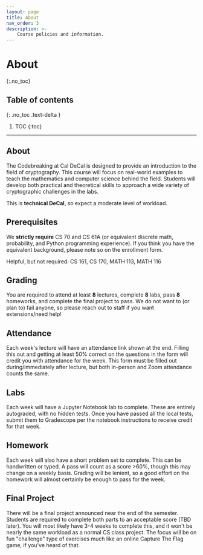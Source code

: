 ```yaml
---
layout: page
title: About
nav_order: 3
description: >-
    Course policies and information.
---
```


# About
{:.no_toc}

## Table of contents
{: .no_toc .text-delta }

1. TOC
{:toc}

---

## About

The Codebreaking at Cal DeCal is designed to provide an introduction to the field of cryptography. This course will focus on real-world examples to teach the mathematics and computer science behind the field. Students will develop both practical and theoretical skills to approach a wide variety of cryptographic challenges in the labs.

This is **technical DeCal**, so expect a moderate level of workload.
## Prerequisites
We **strictly require** CS 70 and CS 61A (or equivalent discrete math, probability, and Python programming experience). If you think you have the equivalent background, 
please note so on the enrollment form.

Helpful, but not required: CS 161, CS 170, MATH 113, MATH 116

## Grading
You are required to attend at least **8** lectures, complete **8** labs, pass **8** homeworks, and complete the final project to pass. We do not want to (or plan to) fail anyone, so please reach out to staff if you want extensions/need help!

## Attendance
Each week's lecture will have an attendance link shown at the end. Filling this out and getting at least 50% correct on the questions in the form will credit you with attendance for the week. This form must be filled out during/immediately after lecture, but both in-person and Zoom attendance counts the same.

## Labs
Each week will have a Jupyter Notebook lab to complete. These are entirely autograded, with no hidden tests. Once you have passed all the local tests, submit them to Gradescope per the notebook instructions to receive credit for that week.

## Homework
Each week will also have a short problem set to complete. This can be handwritten or typed. A pass will count as a score >60%, though this may change on a weekly basis. Grading will be lenient, so a good effort on the homework will almost certainly be enough to pass for the week.

## Final Project
There will be a final project announced near the end of the semester. Students are required to complete both parts to an acceptable score (TBD later). You will most likely have 3-4 weeks to complete this, and it won't be nearly the same workload as a normal CS class project. The focus will be on fun "challenge" type of exercises much like an online Capture The Flag game, if you've heard of that.
